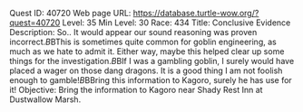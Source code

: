 Quest ID: 40720
Web page URL: https://database.turtle-wow.org/?quest=40720
Level: 35
Min Level: 30
Race: 434
Title: Conclusive Evidence
Description: So.. It would appear our sound reasoning was proven incorrect.$B$BThis is sometimes quite common for goblin engineering, as much as we hate to admit it. Either way, maybe this helped clear up some things for the investigation.$B$BIf I was a gambling goblin, I surely would have placed a wager on those dang dragons. It is a good thing I am not foolish enough to gamble!$B$BBring this information to Kagoro, surely he has use for it!
Objective: Bring the information to Kagoro near Shady Rest Inn at Dustwallow Marsh.
